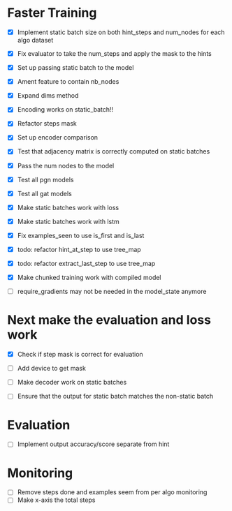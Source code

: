 # Faster Training
- [x] Implement static batch size on both hint_steps and num_nodes for each algo dataset
- [x] Fix evaluator to take the num_steps and apply the mask to the hints
- [x] Set up passing static batch to the model
- [x] Ament feature to contain nb_nodes
- [x] Expand dims method
- [x] Encoding works on static_batch!! 
- [x] Refactor steps mask
- [x] Set up encoder comparison
- [x] Test that adjacency matrix is correctly computed on static batches
- [x] Pass the num nodes to the model
- [x] Test all pgn models
- [x] Test all gat models
- [x] Make static batches work with loss
- [x] Make static batches work with lstm
- [x] Fix examples_seen to use is_first and is_last
- [x] todo: refactor hint_at_step to use tree_map
- [x] todo: refactor extract_last_step to use tree_map
- [x] Make chunked training work with compiled model
- [ ] require_gradients may not be needed in the model_state anymore


# Next make the evaluation and loss work
- [x] Check if step mask is correct for evaluation

- [ ] Add device to get mask
- [ ] Make decoder work on static batches
- [ ] Ensure that the output for static batch matches the non-static batch

# Evaluation
- [ ] Implement output accuracy/score separate from hint

# Monitoring
- [ ] Remove steps done and examples seem from per algo monitoring
- [ ] Make x-axis the total steps
